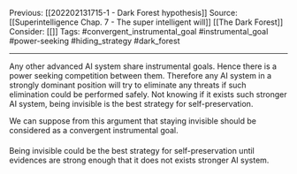 Previous: [[202202131715-1 - Dark Forest hypothesis]]
Source: [[Superintelligence Chap. 7 - The super intelligent will]] [[The Dark Forest]]
Consider: [[]]
Tags: #convergent_instrumental_goal #instrumental_goal #power-seeking #hiding_strategy #dark_forest
______________

Any other advanced AI system share instrumental goals. 
Hence there is a power seeking competition between them. 
Therefore any AI system in a strongly dominant position will try to eliminate any threats if such elimination could be performed safely. 
Not knowing if it exists such stronger AI system, being invisible is the best strategy for self-preservation.

We can suppose from this argument that staying invisible should be considered as a convergent instrumental goal.

#### 
Being invisible could be the best strategy for self-preservation until evidences are strong enough that it does not exists stronger AI system.
